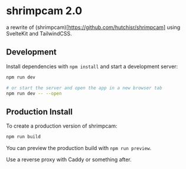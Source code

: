 # shrimpcam 2.0

a rewrite of (shrimpcam)[https://github.com/hutchisr/shrimpcam] using SvelteKit and TailwindCSS.
## Development

Install dependencies with `npm install` and start a development server:

```bash
npm run dev

# or start the server and open the app in a new browser tab
npm run dev -- --open
```

## Production Install

To create a production version of shrimpcam:

```bash
npm run build
```

You can preview the production build with `npm run preview`.

Use a reverse proxy with Caddy or something after.